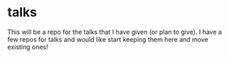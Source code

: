 # talks
This will be a repo for the talks that I have given (or plan to give).  I have a few repos for talks and would like start keeping them here and move existing ones!
